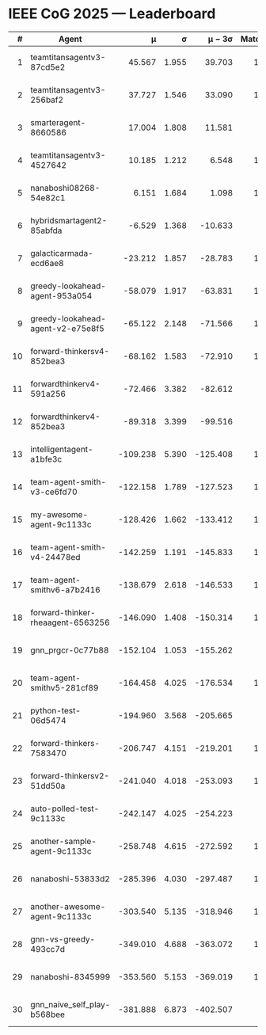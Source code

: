 # IEEE CoG 2025 — Leaderboard

| # | Agent | μ | σ | μ − 3σ | Matches | Updated |
|---:|---|---:|---:|---:|---:|---|
| 1 | teamtitansagentv3-87cd5e2 | 45.567 | 1.955 | 39.703 | 1260 | 2025-08-27 04:12 |
| 2 | teamtitansagentv3-256baf2 | 37.727 | 1.546 | 33.090 | 1220 | 2025-08-27 04:12 |
| 3 | smarteragent-8660586 | 17.004 | 1.808 | 11.581 | 874 | 2025-08-27 04:12 |
| 4 | teamtitansagentv3-4527642 | 10.185 | 1.212 | 6.548 | 1120 | 2025-08-27 04:12 |
| 5 | nanaboshi08268-54e82c1 | 6.151 | 1.684 | 1.098 | 1040 | 2025-08-27 04:12 |
| 6 | hybridsmartagent2-85abfda | -6.529 | 1.368 | -10.633 | 921 | 2025-08-27 04:12 |
| 7 | galacticarmada-ecd6ae8 | -23.212 | 1.857 | -28.783 | 1080 | 2025-08-27 04:12 |
| 8 | greedy-lookahead-agent-953a054 | -58.079 | 1.917 | -63.831 | 1178 | 2025-08-27 04:12 |
| 9 | greedy-lookahead-agent-v2-e75e8f5 | -65.122 | 2.148 | -71.566 | 1078 | 2025-08-27 04:12 |
| 10 | forward-thinkersv4-852bea3 | -68.162 | 1.583 | -72.910 | 1208 | 2025-08-27 04:12 |
| 11 | forwardthinkerv4-591a256 | -72.466 | 3.382 | -82.612 | 992 | 2025-08-27 04:12 |
| 12 | forwardthinkerv4-852bea3 | -89.318 | 3.399 | -99.516 | 971 | 2025-08-27 04:12 |
| 13 | intelligentagent-a1bfe3c | -109.238 | 5.390 | -125.408 | 1068 | 2025-08-27 04:12 |
| 14 | team-agent-smith-v3-ce6fd70 | -122.158 | 1.789 | -127.523 | 1280 | 2025-08-27 04:12 |
| 15 | my-awesome-agent-9c1133c | -128.426 | 1.662 | -133.412 | 1580 | 2025-08-27 04:12 |
| 16 | team-agent-smith-v4-24478ed | -142.259 | 1.191 | -145.833 | 1080 | 2025-08-27 04:12 |
| 17 | team-agent-smithv6-a7b2416 | -138.679 | 2.618 | -146.533 | 1280 | 2025-08-27 04:12 |
| 18 | forward-thinker-rheaagent-6563256 | -146.090 | 1.408 | -150.314 | 1282 | 2025-08-27 04:12 |
| 19 | gnn_prgcr-0c77b88 | -152.104 | 1.053 | -155.262 | 980 | 2025-08-27 04:12 |
| 20 | team-agent-smithv5-281cf89 | -164.458 | 4.025 | -176.534 | 1340 | 2025-08-27 04:12 |
| 21 | python-test-06d5474 | -194.960 | 3.568 | -205.665 | 880 | 2025-08-27 04:12 |
| 22 | forward-thinkers-7583470 | -206.747 | 4.151 | -219.201 | 1260 | 2025-08-27 04:12 |
| 23 | forward-thinkersv2-51dd50a | -241.040 | 4.018 | -253.093 | 1242 | 2025-08-27 04:12 |
| 24 | auto-polled-test-9c1133c | -242.147 | 4.025 | -254.223 | 900 | 2025-08-27 04:12 |
| 25 | another-sample-agent-9c1133c | -258.748 | 4.615 | -272.592 | 1280 | 2025-08-27 04:12 |
| 26 | nanaboshi-53833d2 | -285.396 | 4.030 | -297.487 | 1080 | 2025-08-27 04:12 |
| 27 | another-awesome-agent-9c1133c | -303.540 | 5.135 | -318.946 | 1260 | 2025-08-27 04:12 |
| 28 | gnn-vs-greedy-493cc7d | -349.010 | 4.688 | -363.072 | 1200 | 2025-08-27 04:12 |
| 29 | nanaboshi-8345999 | -353.560 | 5.153 | -369.019 | 1260 | 2025-08-27 04:12 |
| 30 | gnn_naive_self_play-b568bee | -381.888 | 6.873 | -402.507 | 880 | 2025-08-27 04:12 |
